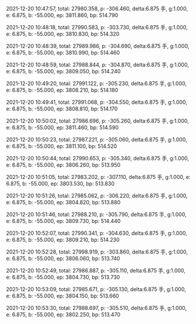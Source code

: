 2021-12-20 10:47:57, total: 27980.358, p: -306.460, delta:6.875 手, g:1.000, e: 6.875, b: -55.000, ep: 3811.860, bp: 514.790

2021-12-20 10:48:18, total: 27990.583, p: -303.730, delta:6.875 手, g:1.000, e: 6.875, b: -55.000, ep: 3810.830, bp: 514.320

2021-12-20 10:48:39, total: 27989.986, p: -304.690, delta:6.875 手, g:1.000, e: 6.875, b: -55.000, ep: 3810.990, bp: 514.460

2021-12-20 10:48:59, total: 27988.844, p: -304.870, delta:6.875 手, g:1.000, e: 6.875, b: -55.000, ep: 3809.050, bp: 514.240

2021-12-20 10:49:20, total: 27991.122, p: -305.230, delta:6.875 手, g:1.000, e: 6.875, b: -55.000, ep: 3808.210, bp: 514.180

2021-12-20 10:49:41, total: 27991.068, p: -304.550, delta:6.875 手, g:1.000, e: 6.875, b: -55.000, ep: 3808.810, bp: 514.170

2021-12-20 10:50:02, total: 27986.696, p: -305.260, delta:6.875 手, g:1.000, e: 6.875, b: -55.000, ep: 3811.460, bp: 514.590

2021-12-20 10:50:23, total: 27987.221, p: -305.060, delta:6.875 手, g:1.000, e: 6.875, b: -55.000, ep: 3811.100, bp: 514.520

2021-12-20 10:50:44, total: 27990.653, p: -305.340, delta:6.875 手, g:1.000, e: 6.875, b: -55.000, ep: 3806.260, bp: 513.950

2021-12-20 10:51:05, total: 27983.202, p: -307.110, delta:6.875 手, g:1.000, e: 6.875, b: -55.000, ep: 3803.530, bp: 513.830

2021-12-20 10:51:26, total: 27985.062, p: -306.220, delta:6.875 手, g:1.000, e: 6.875, b: -55.000, ep: 3804.820, bp: 513.880

2021-12-20 10:51:46, total: 27988.210, p: -305.790, delta:6.875 手, g:1.000, e: 6.875, b: -55.000, ep: 3809.730, bp: 514.440

2021-12-20 10:52:07, total: 27990.341, p: -304.630, delta:6.875 手, g:1.000, e: 6.875, b: -55.000, ep: 3809.210, bp: 514.230

2021-12-20 10:52:28, total: 27998.919, p: -303.860, delta:6.875 手, g:1.000, e: 6.875, b: -55.000, ep: 3806.060, bp: 513.740

2021-12-20 10:52:49, total: 27986.887, p: -305.110, delta:6.875 手, g:1.000, e: 6.875, b: -55.000, ep: 3804.730, bp: 513.730

2021-12-20 10:53:09, total: 27985.671, p: -305.130, delta:6.875 手, g:1.000, e: 6.875, b: -55.000, ep: 3804.150, bp: 513.660

2021-12-20 10:53:30, total: 27988.697, p: -305.510, delta:6.875 手, g:1.000, e: 6.875, b: -55.000, ep: 3802.250, bp: 513.470